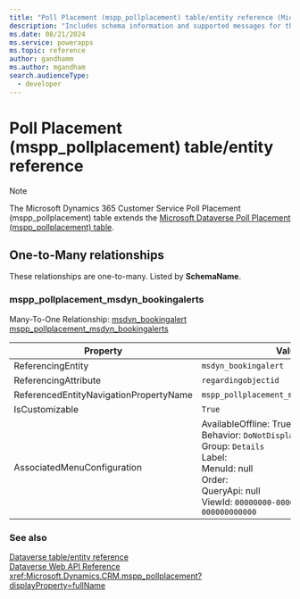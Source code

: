 ```yaml
---
title: "Poll Placement (mspp_pollplacement) table/entity reference (Microsoft Dynamics 365 Customer Service)"
description: "Includes schema information and supported messages for the Poll Placement (mspp_pollplacement) table/entity with Microsoft Dynamics 365 Customer Service."
ms.date: 08/21/2024
ms.service: powerapps
ms.topic: reference
author: gandhamm
ms.author: mgandham
search.audienceType: 
  - developer
---
```


# Poll Placement (mspp_pollplacement) table/entity reference



> [!NOTE]
> The Microsoft Dynamics 365 Customer Service Poll Placement (mspp_pollplacement) table extends the [Microsoft Dataverse Poll Placement (mspp_pollplacement) table](/power-apps/developer/data-platform/reference/entities/mspp_pollplacement).




## One-to-Many relationships

These relationships are one-to-many. Listed by **SchemaName**.

### <a name="BKMK_mspp_pollplacement_msdyn_bookingalerts"></a> mspp_pollplacement_msdyn_bookingalerts

Many-To-One Relationship: [msdyn_bookingalert mspp_pollplacement_msdyn_bookingalerts](msdyn_bookingalert.md#BKMK_mspp_pollplacement_msdyn_bookingalerts)

|Property|Value|
|---|---|
|ReferencingEntity|`msdyn_bookingalert`|
|ReferencingAttribute|`regardingobjectid`|
|ReferencedEntityNavigationPropertyName|`mspp_pollplacement_msdyn_bookingalerts`|
|IsCustomizable|`True`|
|AssociatedMenuConfiguration|AvailableOffline: True<br />Behavior: `DoNotDisplay`<br />Group: `Details`<br />Label: <br />MenuId: null<br />Order: <br />QueryApi: null<br />ViewId: `00000000-0000-0000-0000-000000000000`|



### See also

[Dataverse table/entity reference](../about-entity-reference.md)  
[Dataverse Web API Reference](/power-apps/developer/data-platform/webapi/reference/about)   
<xref:Microsoft.Dynamics.CRM.mspp_pollplacement?displayProperty=fullName>
